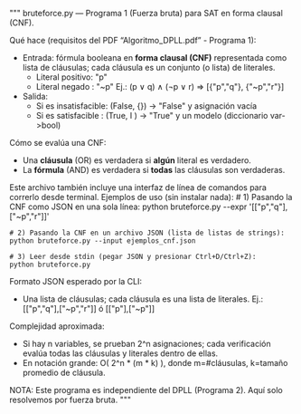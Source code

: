 """
bruteforce.py — Programa 1 (Fuerza bruta) para SAT en forma clausal (CNF).

Qué hace (requisitos del PDF “Algoritmo_DPLL.pdf” - Programa 1):
- Entrada: fórmula booleana en **forma clausal (CNF)** representada como lista de cláusulas;
  cada cláusula es un conjunto (o lista) de literales.
  * Literal positivo: "p"
  * Literal negado  : "~p"
  Ej.: (p ∨ q) ∧ (¬p ∨ r)  =>  [{"p","q"}, {"~p","r"}]
- Salida:
  * Si es insatisfacible: (False, {})  -> "False" y asignación vacía
  * Si es satisfacible  : (True,  I )  -> "True" y un modelo (diccionario var->bool)

Cómo se evalúa una CNF:
- Una **cláusula** (OR) es verdadera si **algún** literal es verdadero.
- La **fórmula** (AND) es verdadera si **todas** las cláusulas son verdaderas.

Este archivo también incluye una interfaz de línea de comandos para correrlo desde terminal.
Ejemplos de uso (sin instalar nada):
    # 1) Pasando la CNF como JSON en una sola línea:
    python bruteforce.py --expr '[["p","q"],["~p","r"]]'

    # 2) Pasando la CNF en un archivo JSON (lista de listas de strings):
    python bruteforce.py --input ejemplos_cnf.json

    # 3) Leer desde stdin (pegar JSON y presionar Ctrl+D/Ctrl+Z):
    python bruteforce.py

Formato JSON esperado por la CLI:
- Una lista de cláusulas; cada cláusula es una lista de literales.
  Ej.: [["p","q"],["~p","r"]]   ó   [["p"],["~p"]]

Complejidad aproximada:
- Si hay n variables, se prueban 2^n asignaciones;
  cada verificación evalúa todas las cláusulas y literales dentro de ellas.
- En notación grande: O( 2^n * (m * k) ), donde m=#cláusulas, k=tamaño promedio de cláusula.

NOTA: Este programa es independiente del DPLL (Programa 2). Aquí solo resolvemos por fuerza bruta.
"""